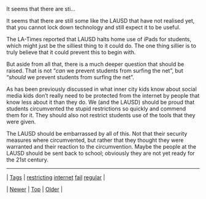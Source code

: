 <!--
title: It seems that there are still some like the LAUSD that have not realised yet, that you cannot lock down technology and still expect it to be useful. The LA-Times reported that LAUSD halts home use of iPads for students, which might just be the silliest thing to it could do. The one thing sillier is to truly believe that it could prevent this to begin with. But aside from all that, there is a much deeper question that should be raised. That is not &ldquo;can we prevent students from surfing the net&rdquo;, but &ldquo;should we prevent students from surfing the net&rdquo;. As has been previously discussed in what inner city kids know about social media kids don&rsquo;t really need to be protected from the internet by people that know less about it than they do. We (and the LAUSD) should be proud that students circumvented the stupid restrictions so quickly and commend them for it. They should also not restrict students use of the tools that they were given. The LAUSD should be embarrassed by all of this. Not that their security measures where circumvented, but rather that they thought they were warranted and their reaction to the circumvention. Maybe the people at the LAUSD should be sent back to school; obviously they are not yet ready for the 21st century.
date: 2020-06-28T15:27:00.176Z
tags: restricting, internet, fail, regular
-->


It seems that there are sti...

<p>It seems that there are still some like the LAUSD that have not realised yet, that you cannot lock down technology and still expect it to be useful.</p>

<p>The LA-Times reported that LAUSD halts home use of iPads for students, which might just be the silliest thing to it could do. The one thing sillier is to truly believe that it could prevent this to begin with.</p>

<p>But aside from all that, there is a much deeper question that should be raised. That is not &ldquo;<em>can</em> we prevent students from surfing the net&rdquo;, but &ldquo;<em>should</em> we prevent students from surfing the net&rdquo;.</p>

<p>As has been previously discussed in what inner city kids know about social media kids don&rsquo;t really need to be protected from the internet by people that know less about it than they do. We (and the LAUSD) should be proud that students circumvented the stupid restrictions so quickly and commend them for it. They should also not restrict students use of the tools that they were given.</p>

<p>The LAUSD should be embarrassed by all of this. Not that their security measures where circumvented, but rather that they thought they were warranted and their reaction to the circumvention. Maybe the people at the LAUSD should be sent back to school; obviously they are not yet ready for the 21st century.</p>

<!--BOTTOM-POST-NAVIGATION-->
---

| [Tags](tags.md) | [restricting](tag-restricting.md) [internet](tag-internet.md) [fail](tag-fail.md) [regular](tag-regular.md) |

| [Newer](62426350861.md) | [Top](index.md) | [Older](62628228846.md) |